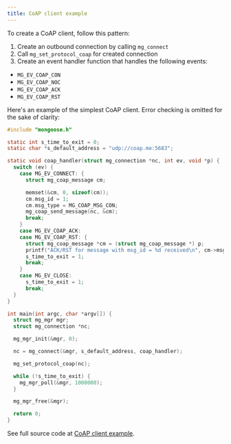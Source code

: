 ```yaml
---
title: CoAP client example
---
```


To create a CoAP client, follow this pattern:

1. Create an outbound connection by calling `mg_connect`
2. Call `mg_set_protocol_coap` for created connection
3. Create an event handler function that handles the following events:
- `MG_EV_COAP_CON` 
- `MG_EV_COAP_NOC` 
- `MG_EV_COAP_ACK` 
- `MG_EV_COAP_RST` 

Here's an example of the simplest CoAP client.
Error checking is omitted for the sake of clarity:

```c
#include "mongoose.h"

static int s_time_to_exit = 0;
static char *s_default_address = "udp://coap.me:5683";

static void coap_handler(struct mg_connection *nc, int ev, void *p) {
  switch (ev) {
    case MG_EV_CONNECT: {
      struct mg_coap_message cm;

      memset(&cm, 0, sizeof(cm));
      cm.msg_id = 1;
      cm.msg_type = MG_COAP_MSG_CON;
      mg_coap_send_message(nc, &cm);
      break;
    }
    case MG_EV_COAP_ACK:
    case MG_EV_COAP_RST: {
      struct mg_coap_message *cm = (struct mg_coap_message *) p;
      printf("ACK/RST for message with msg_id = %d received\n", cm->msg_id);
      s_time_to_exit = 1;
      break;
    }
    case MG_EV_CLOSE:
      s_time_to_exit = 1;
      break;
  }
}

int main(int argc, char *argv[]) {
  struct mg_mgr mgr;
  struct mg_connection *nc;

  mg_mgr_init(&mgr, 0);

  nc = mg_connect(&mgr, s_default_address, coap_handler);

  mg_set_protocol_coap(nc);

  while (!s_time_to_exit) {
    mg_mgr_poll(&mgr, 1000000);
  }

  mg_mgr_free(&mgr);

  return 0;
}
```

See full source code at [CoAP client example](https://github.com/cesanta/mongoose/tree/master/examples/coap_client).
